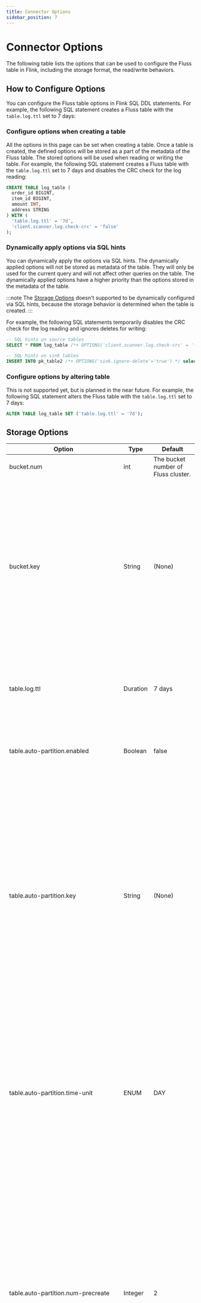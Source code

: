 ```yaml
---
title: Connector Options
sidebar_position: 7
---
```


# Connector Options

The following table lists the options that can be used to configure the Fluss table in Flink, including the storage format, the read/write behaviors.

## How to Configure Options

You can configure the Fluss table options in Flink SQL DDL statements. For example, the following SQL statement creates a Fluss table with the `table.log.ttl` set to 7 days:

### Configure options when creating a table

All the options in this page can be set when creating a table. Once a table is created, the defined options will be stored as a part of the metadata of the Fluss table. The stored options will be used when reading or writing the table.
For example, the following SQL statement creates a Fluss table with the `table.log.ttl` set to 7 days and disables the CRC check for the log reading:

```sql
CREATE TABLE log_table (
  order_id BIGINT,
  item_id BIGINT,
  amount INT,
  address STRING
) WITH (
  'table.log.ttl' = '7d',
  'client.scanner.log.check-crc' = 'false'
);
```


### Dynamically apply options via SQL hints

You can dynamically apply the options via SQL hints. The dynamically applied options will not be stored as metadata of the table.
They will only be used for the current query and will not affect other queries on the table. The dynamically applied options have a higher priority than the options stored in the metadata of the table.

:::note
The [Storage Options](#storage-options) doesn't supported to be dynamically configured via SQL hints, because the storage behavior is determined when the table is created.
:::

For example, the following SQL statements temporarily disables the CRC check for the log reading and ignores deletes for writing:

```sql
-- SQL hints on source tables
SELECT * FROM log_table /*+ OPTIONS('client.scanner.log.check-crc' = 'false') */;

-- SQL hints on sink tables
INSERT INTO pk_table2 /*+ OPTIONS('sink.ignore-delete'='true') */ select * from pk_table1;
```


### Configure options by altering table

This is not supported yet, but is planned in the near future.
For example, the following SQL statement alters the Fluss table with the `table.log.ttl` set to 7 days:

```sql
ALTER TABLE log_table SET ('table.log.ttl' = '7d');
```

## Storage Options

| Option                                  | Type     | Default                             | Description                                                                                                                                                                                                                                                                                                                                                                                                                                                                                                                                                                                                                                                                                                                                                                                                                                                                                                                            |
|-----------------------------------------|----------|-------------------------------------|----------------------------------------------------------------------------------------------------------------------------------------------------------------------------------------------------------------------------------------------------------------------------------------------------------------------------------------------------------------------------------------------------------------------------------------------------------------------------------------------------------------------------------------------------------------------------------------------------------------------------------------------------------------------------------------------------------------------------------------------------------------------------------------------------------------------------------------------------------------------------------------------------------------------------------------|
| bucket.num                              | int      | The bucket number of Fluss cluster. | The number of buckets of a Fluss table.                                                                                                                                                                                                                                                                                                                                                                                                                                                                                                                                                                                                                                                                                                                                                                                                                                                                                                |
| bucket.key                              | String   | (None)                              | Specific the distribution policy of the Fluss table. Data will be distributed to each bucket according to the hash value of bucket-key (It must be a subset of the primary keys excluding partition keys of the primary key table). If you specify multiple fields, delimiter is `,`. If the table has a primary key and a bucket key is not specified, the bucket key will be used as primary key(excluding the partition key). If the table has no primary key and the bucket key is not specified, the data will be distributed to each bucket randomly.                                                                                                                                                                                                                                                                                                                                                                            |
| table.log.ttl                           | Duration | 7 days                              | The time to live for log segments. The configuration controls the maximum time we will retain a log before we will delete old segments to free up space. If set to -1, the log will not be deleted.                                                                                                                                                                                                                                                                                                                                                                                                                                                                                                                                                                                                                                                                                                                                    |
| table.auto-partition.enabled            | Boolean  | false                               | Whether enable auto partition for the table. Disable by default. When auto partition is enabled, the partitions of the table will be created automatically.                                                                                                                                                                                                                                                                                                                                                                                                                                                                                                                                                                                                                                                                                                                                                                            |
| table.auto-partition.key                | String   | (None)                              | This configuration defines the time-based partition key to be used for auto-partitioning when a table is partitioned with multiple keys. Auto-partitioning utilizes a time-based partition key to handle partitions automatically, including creating new ones and removing outdated ones, by comparing the time value of the partition with the current system time. In the case of a table using multiple partition keys (such as a composite partitioning strategy), this feature determines which key should serve as the primary time dimension for making auto-partitioning decisions. And If the table has only one partition key, this config is not necessary. Otherwise, it must be specified.                                                                                                                                                                                                                               |
| table.auto-partition.time-unit          | ENUM     | DAY                                 | The time granularity for auto created partitions. The default value is `DAY`. Valid values are `HOUR`, `DAY`, `MONTH`, `QUARTER`, `YEAR`. If the value is `HOUR`, the partition format for auto created is yyyyMMddHH. If the value is `DAY`, the partition format for auto created is yyyyMMdd. If the value is `MONTH`, the partition format for auto created is yyyyMM. If the value is `QUARTER`, the partition format for auto created is yyyyQ. If the value is `YEAR`, the partition format for auto created is yyyy.                                                                                                                                                                                                                                                                                                                                                                                                           |
| table.auto-partition.num-precreate      | Integer  | 2                                   | The number of partitions to pre-create for auto created partitions in each check for auto partition. For example, if the current check time is 2024-11-11 and the value is configured as 3, then partitions 20241111, 20241112, 20241113 will be pre-created. If any one partition exists, it'll skip creating the partition. The default value is 2, which means 2 partitions will be pre-created. If the `table.auto-partition.time-unit` is `DAY`(default), one precreated partition is for today and another one is for tomorrow. For a partition table with multiple partition keys, pre-create is unsupported and will be set to 0 automatically when creating table if it is not explicitly specified.                                                                                                                                                                                                                          |
| table.auto-partition.num-retention      | Integer  | 7                                   | The number of history partitions to retain for auto created partitions in each check for auto partition. For example, if the current check time is 2024-11-11, time-unit is DAY, and the value is configured as 3, then the history partitions 20241108, 20241109, 20241110 will be retained. The partitions earlier than 20241108 will be deleted. The default value is 7, which means that 7 partitions will be retained.                                                                                                                                                                                                                                                                                                                                                                                                                                                                                                            |
| table.auto-partition.time-zone          | String   | the system time zone                | The time zone for auto partitions, which is by default the same as the system time zone.                                                                                                                                                                                                                                                                                                                                                                                                                                                                                                                                                                                                                                                                                                                                                                                                                                               |
| table.replication.factor                | Integer  | (None)                              | The replication factor for the log of the new table. When it's not set, Fluss will use the cluster's default replication factor configured by default.replication.factor. It should be a positive number and not larger than the number of tablet servers in the Fluss cluster. A value larger than the number of tablet servers in Fluss cluster will result in an error when the new table is created.                                                                                                                                                                                                                                                                                                                                                                                                                                                                                                                               |
| table.log.format                        | Enum     | ARROW                               | The format of the log records in log store. The default value is `ARROW`. The supported formats are `ARROW` and `INDEXED`.                                                                                                                                                                                                                                                                                                                                                                                                                                                                                                                                                                                                                                                                                                                                                                                                             |
| table.log.arrow.compression.type        | Enum     | ZSTD                                | The compression type of the log records if the log format is set to `ARROW`. The candidate compression type is `NONE`, `LZ4_FRAME`, `ZSTD`. The default value is `ZSTD`.                                                                                                                                                                                                                                                                                                                                                                                                                                                                                                                                                                                                                                                                                                                                                               |
| table.log.arrow.compression.zstd.level  | Integer  | 3                                   | The compression level of the log records if the log format is set to `ARROW` and the compression type is set to `ZSTD`. The valid range is 1 to 22. The default value is 3.                                                                                                                                                                                                                                                                                                                                                                                                                                                                                                                                                                                                                                                                                                                                                            |
| table.kv.format                         | Enum     | COMPACTED                           | The format of the kv records in kv store. The default value is `COMPACTED`. The supported formats are `COMPACTED` and `INDEXED`.                                                                                                                                                                                                                                                                                                                                                                                                                                                                                                                                                                                                                                                                                                                                                                                                       |
| table.log.tiered.local-segments         | Integer  | 2                                   | The number of log segments to retain in local for each table when log tiered storage is enabled. It must be greater that 0. The default is 2.                                                                                                                                                                                                                                                                                                                                                                                                                                                                                                                                                                                                                                                                                                                                                                                          |
| table.datalake.enabled                  | Boolean  | false                               | Whether enable lakehouse storage for the table. Disabled by default. When this option is set to ture and the datalake tiering service is up, the table will be tiered and compacted into datalake format stored on lakehouse storage.                                                                                                                                                                                                                                                                                                                                                                                                                                                                                                                                                                                                                                                                                                  |
| table.datalake.format                   | Enum     | (None)                              | The data lake format of the table specifies the tiered Lakehouse storage format. Currently, supported formats are `paimon`, `iceberg`, and `lance`. In the future, more kinds of data lake format will be supported, such as DeltaLake or Hudi. Once the `table.datalake.format` property is configured, Fluss adopts the key encoding and bucketing strategy used by the corresponding data lake format. This ensures consistency in key encoding and bucketing, enabling seamless **Union Read** functionality across Fluss and Lakehouse. The `table.datalake.format` can be pre-defined before enabling `table.datalake.enabled`. This allows the data lake feature to be dynamically enabled on the table without requiring table recreation. If `table.datalake.format` is not explicitly set during table creation, the table will default to the format specified by the `datalake.format` configuration in the Fluss cluster. |
| table.datalake.freshness                | Duration | 3min                                | It defines the maximum amount of time that the datalake table's content should lag behind updates to the Fluss table. Based on this target freshness, the Fluss service automatically moves data from the Fluss table and updates to the datalake table, so that the data in the datalake table is kept up to date within this target. If the data does not need to be as fresh, you can specify a longer target freshness time to reduce costs.                                                                                                                                                                                                                                                                                                                                                                                                                                                                                       |
| table.datalake.auto-compaction          | Boolean | false                                | If true, compaction will be triggered automatically when tiering service writes to the datalake. It is disabled by default.                                                                                                                                                                                                                                                                                                                                                                                                                                                                                                                                                                                                                                                                                                                                                                                                            |
| table.merge-engine                      | Enum     | (None)                              | Defines the merge engine for the primary key table. By default, primary key table uses the [default merge engine(last_row)](table-design/table-types/pk-table/merge-engines/default.md). It also supports two merge engines are `first_row` and `versioned`. The [first_row merge engine](table-design/table-types/pk-table/merge-engines/first-row.md) will keep the first row of the same primary key. The [versioned merge engine](table-design/table-types/pk-table/merge-engines/versioned.md) will keep the row with the largest version of the same primary key.                                                                                                                                                                                                                                                                                                                                                                |
| table.merge-engine.versioned.ver-column | String   | (None)                              | The column name of the version column for the `versioned` merge engine. If the merge engine is set to `versioned`, the version column must be set.                                                                                                                                                                                                                                                                                                                                                                                                                                                                                                                                                                                                                                                                                                                                                                                     |
| table.delete.behavior                    | Enum     | ALLOW                               | Controls the behavior of delete operations on primary key tables. Three modes are supported: `ALLOW` (default) - allows normal delete operations; `IGNORE` - silently ignores delete requests without errors; `DISABLE` - rejects delete requests and throws explicit errors. This configuration provides system-level guarantees for specific use cases like delta joins or log deduplication where deletions should never occur. For tables with `first_row` or `versioned` merge engines, this option is automatically set to `IGNORE` and cannot be overridden. Only applicable to primary key tables; log tables are not affected by this setting.                                                                                                                                                                                                                                                                          |

## Read Options

| Option                                              | Type       | Default                                         | Description                                                                                                                                                                                                                                                                                                                                                                                                                                                                                                                                        |
|-----------------------------------------------------|------------|-------------------------------------------------|----------------------------------------------------------------------------------------------------------------------------------------------------------------------------------------------------------------------------------------------------------------------------------------------------------------------------------------------------------------------------------------------------------------------------------------------------------------------------------------------------------------------------------------------------|
| scan.startup.mode                                   | Enum       | full                                            | The scan startup mode enables you to specify the starting point for data consumption. Fluss currently supports the following `scan.startup.mode` options: `full` (default), earliest, latest, timestamp. See the [Start Reading Position](engine-flink/reads.md#start-reading-position) for more details.                                                                                                                                                                                                                                          |
| scan.startup.timestamp                              | Long       | (None)                                          | The timestamp to start reading the data from. This option is only valid when `scan.startup.mode` is set to `timestamp`. The format is 'milli-second-since-epoch' or `yyyy-MM-dd HH:mm:ss`, like `1678883047356` or `2023-12-09 23:09:12`.                                                                                                                                                                                                                                                                                                          |
| scan.partition.discovery.interval                   | Duration   | 1min                                            | The time interval for the Fluss source to discover the new partitions for partitioned table while scanning. A non-positive value disables the partition discovery. The default value is 1 minute. Currently, since Fluss Admin#listPartitions(TablePath tablePath) requires a large number of requests to ZooKeeper in server, this option cannot be set too small, as a small value would cause frequent requests and increase server load. In the future, once list partitions is optimized, the default value of this parameter can be reduced. |
| client.scanner.log.check-crc                        | Boolean    | true                                            | Automatically check the CRC3 of the read records for LogScanner. This ensures no on-the-wire or on-disk corruption to the messages occurred. This check adds some overhead, so it may be disabled in cases seeking extreme performance.                                                                                                                                                                                                                                                                                                            |
| client.scanner.log.max-poll-records                 | Integer    | 500                                             | The maximum number of records returned in a single call to poll() for LogScanner. Note that this config doesn't impact the underlying fetching behavior. The Scanner will cache the records from each fetch request and returns them incrementally from each poll.                                                                                                                                                                                                                                                                                 |
| client.scanner.log.fetch.max-bytes                  | MemorySize | 16mb                                            | The maximum amount of data the server should return for a fetch request from client. Records are fetched in batches, and if the first record batch in the first non-empty bucket of the fetch is larger than this value, the record batch will still be returned to ensure that the fetch can make progress. As such, this is not a absolute maximum.                                                                                                                                                                                              |
| client.scanner.log.fetch.max-bytes-for-bucket       | MemorySize | 1mb                                             | The maximum amount of data the server should return for a table bucket in fetch request fom client. Records are fetched in batches, and the max bytes size is config by this option.                                                                                                                                                                                                                                                                                                                                                               |
| client.scanner.log.fetch.min-bytes                  | MemorySize | 1b                                              | The minimum bytes expected for each fetch log request from client to response. If not enough bytes, wait up to client.scanner.log.fetch-wait-max-time time to return.                                                                                                                                                                                                                                                                                                                                                                              |
| client.scanner.log.fetch.wait-max-time              | Duration   | 500ms                                           | The maximum time to wait for enough bytes to be available for a fetch log request from client to response.                                                                                                                                                                                                                                                                                                                                                                                                                                         |
| client.scanner.io.tmpdir                            | String     | System.getProperty("java.io.tmpdir") + "/fluss" | Local directory that is used by client for storing the data files (like kv snapshot, log segment files) to read temporarily                                                                                                                                                                                                                                                                                                                                                                                                                        |
| client.scanner.remote-log.prefetch-num              | Integer    | 4                                               | The number of remote log segments to keep in local temp file for LogScanner, which download from remote storage. The default setting is 4.                                                                                                                                                                                                                                                                                                                                                                                                         |
| client.remote-file.download-thread-num              | Integer    | 3                                               | The number of threads the client uses to download remote files.                                                                                                                                                                                                                                                                                                                                                                                                                                                                                    |

## Lookup Options

| Option                                   | Type       | Default | Description                                                                                                                 |
|------------------------------------------|------------|---------|-----------------------------------------------------------------------------------------------------------------------------|
| lookup.async                             | Boolean    | true    | Whether to use asynchronous lookup. Asynchronous lookup has better throughput performance than synchronous lookup.          |
| lookup.cache                             | Enum       | NONE    | The caching strategy for this lookup table, including NONE, PARTIAL.                                                        |                                                                                                                                                                                                                                                                                    |
| lookup.max-retries                       | Integer    | 3       | The maximum allowed retries if a lookup operation fails.                                                                    |                                                                                                                                                                                                                                                                                                 |
| lookup.partial-cache.expire-after-access | Duration   | (None)  | Duration to expire an entry in the cache after accessing.                                                                   |                                                                                                                                                                                                                                                                                               |
| lookup.partial-cache.expire-after-write  | Duration   | (None)  | Duration to expire an entry in the cache after writing.                                                                     |                                                                                                                                                                                                                                                                                              |
| lookup.partial-cache.cache-missing-key   | Boolean    | true    | Whether to store an empty value into the cache if the lookup key doesn't match any rows in the table.                       |                                                                                                                                                                                                                                                   |
| lookup.partial-cache.max-rows            | Long       | (None)  | The maximum number of rows to store in the cache.                                                                           |                                                                                                                                                                                                                                                                                                    |
| client.lookup.queue-size                 | Integer    | 25600   | The maximum number of pending lookup operations.                                                                            |
| client.lookup.max-batch-size             | Integer    | 128     | The maximum batch size of merging lookup operations to one lookup request.                                                  |
| client.lookup.max-inflight-requests      | Integer    | 128     | The maximum number of unacknowledged lookup requests for lookup operations.                                                 |
| client.lookup.batch-timeout              | Duration   | 100ms   | The maximum time to wait for the lookup batch to full, if this timeout is reached, the lookup batch will be closed to send. |


## Write Options

| Option                                              | Type       | Default           | Description                                                                                                                                                                                                                                                                                                                                                                                                                                                                                                                                                                                                                                                                                                                                                                                                                                                                                                                                                                |
|-----------------------------------------------------|------------|-------------------|----------------------------------------------------------------------------------------------------------------------------------------------------------------------------------------------------------------------------------------------------------------------------------------------------------------------------------------------------------------------------------------------------------------------------------------------------------------------------------------------------------------------------------------------------------------------------------------------------------------------------------------------------------------------------------------------------------------------------------------------------------------------------------------------------------------------------------------------------------------------------------------------------------------------------------------------------------------------------|
| sink.ignore-delete                                  | Boolean    | false             | If set to true, the sink will ignore DELETE and UPDATE_BEFORE changelog events.                                                                                                                                                                                                                                                                                                                                                                                                                                                                                                                                                                                                                                                                                                                                                                                                                                                                                            |
| sink.bucket-shuffle                                 | Boolean    | true              | Whether to shuffle by bucket id before write to sink. Shuffling the data with the same bucket id to be processed by the same task can improve the efficiency of client processing and reduce resource consumption. For Log Table, bucket shuffle will only take effect when the `bucket.key` is defined. For Primary Key table, it is enabled by default.                                                                                                                                                                                                                                                                                                                                                                                                                                                                                                                                                                                                                  |
| client.writer.buffer.memory-size                    | MemorySize | 64mb              | The total bytes of memory the writer can use to buffer internal rows.                                                                                                                                                                                                                                                                                                                                                                                                                                                                                                                                                                                                                                                                                                                                                                                                                                                                                                      |
| client.writer.buffer.page-size                      | MemorySize | 128kb             | Size of every page in memory buffers (`client.writer.buffer.memory-size`).                                                                                                                                                                                                                                                                                                                                                                                                                                                                                                                                                                                                                                                                                                                                                                                                                                                                                                 |
| client.writer.buffer.per-request-memory-size        | MemorySize | 16mb              | The minimum number of bytes that will be allocated by the writer rounded down to the closest multiple of client.writer.buffer.page-size. It must be greater than or equal to client.writer.buffer.page-size. This option allows to allocate memory in batches to have better CPU-cached friendliness due to contiguous segments.                                                                                                                                                                                                                                                                                                                                                                                                                                                                                                                                                                                                                                           |
| client.writer.batch-size                            | MemorySize | 2mb               | The writer or walBuilder will attempt to batch records together into one batch for the same bucket. This helps performance on both the client and the server.                                                                                                                                                                                                                                                                                                                                                                                                                                                                                                                                                                                                                                                                                                                                                                                                              |
| client.writer.dynamic-batch-size.enabled            | Boolean    | true              | Controls whether the client writer dynamically adjusts the batch size based on actual write throughput. Enabled by default. With dynamic batch sizing enabled, the writer adapts memory allocation per batch according to historical write sizes for the target table or partition. This ensures better memory utilization and performance under varying throughput conditions. The dynamic batch size is bounded: it will not exceed `client.writer.batch-size`, nor fall below `client.writer.buffer.page-size`. When disabled, the writer uses a fixed batch size (`client.writer.batch-size`) for all batches, this may lead to frequent memory waits and suboptimal write performance if the incoming data rate is inconsistent across partitions.                                                                                                                                                                                                                    |
| client.writer.buffer.wait-timeout                   | Duration   | 2^(63)-1ns        | Defines how long the writer will block when waiting for segments to become available.                                                                                                                                                                                                                                                                                                                                                                                                                                                                                                                                                                                                                                                                                                                                                                                                                                                                                      |
| client.writer.batch-timeout                         | Duration   | 100ms             | The writer groups ay rows that arrive in between request sends into a single batched request. Normally this occurs only under load when rows arrive faster than they can be sent out. However in some circumstances the writer may want to reduce the number of requests even under moderate load. This setting accomplishes this by adding a small amount of artificial delay, that is, rather than immediately sending out a row, the writer will wait for up to the given delay to allow other records to be sent so that the sends can be batched together. This can be thought of as analogous to Nagle's algorithm in TCP. This setting gives the upper bound on the delay for batching: once we get client.writer.batch-size worth of rows for a bucket it will be sent immediately regardless of this setting, however if we have fewer than this many bytes accumulated for this bucket we will delay for the specified time waiting for more records to show up. |
| client.writer.bucket.no-key-assigner                | Enum       | STICKY            | The bucket assigner for no key table. For table with bucket key or primary key, we choose a bucket based on a hash of the key. For these table without bucket key and primary key, we can use this option to specify bucket assigner, the candidate assigner is ROUND_ROBIN, STICKY, the default assigner is STICKY.<br/>ROUND_ROBIN: this strategy will assign the bucket id for the input row by round robin.<br/>STICKY: this strategy will assign new bucket id only if the batch changed in record accumulator, otherwise the bucket id will be the same as the front record.                                                                                                                                                                                                                                                                                                                                                                                         |
| client.writer.acks                                  | String     | all               | The number of acknowledgments the writer requires the leader to have received before considering a request complete. This controls the durability of records that are sent. The following settings are allowed:<br/>acks=0: If set to 0, then the writer will not wait for any acknowledgment from the server at all. No guarantee can be mode that the server has received the record in this case.<br/>acks=1: This will mean the leader will write the record to its local log but will respond without awaiting full acknowledge the record but before the followers have replicated it then the record will be lost.<br/>acks=-1 (all): This will mean the leader will wait for the full ser of in-sync replicas to acknowledge the record. This guarantees that the record will not be lost as long as at least one in-sync replica remains alive, This is the strongest available guarantee.                                                                        |
| client.writer.request-max-size                      | MemorySize | 10mb              | The maximum size of a request in bytes. This setting will limit the number of record batches the writer will send in a single request to avoid sending huge requests. Note that this retry is no different than if the writer resent the row upon receiving the error.                                                                                                                                                                                                                                                                                                                                                                                                                                                                                                                                                                                                                                                                                                     |
| client.writer.retries                               | Integer    | Integer.MAX_VALUE | Setting a value greater than zero will cause the client to resend any record whose send fails with a potentially transient error.                                                                                                                                                                                                                                                                                                                                                                                                                                                                                                                                                                                                                                                                                                                                                                                                                                          |
| client.writer.enable-idempotence                    | Boolean    | true              | Writer idempotence is enabled by default if no conflicting config are set. If conflicting config are set and writer idempotence is not explicitly enabled, idempotence is disabled. If idempotence is explicitly enabled and conflicting config are set, a ConfigException is thrown                                                                                                                                                                                                                                                                                                                                                                                                                                                                                                                                                                                                                                                                                       |
| client.writer.max-inflight-requests-per-bucket      | Integer    | 5                 | The maximum number of unacknowledged requests per bucket for writer. This configuration can work only if `client.writer.enable-idempotence` is set to true. When the number of inflight requests per bucket exceeds this setting, the writer will wait for the inflight requests to complete before sending out new requests.                                                                                                                                                                                                                                                                                                                                                                                                                                                                                                                                                                                                                                              |
| client.writer.dynamic-create-partition.enabled      | Boolean    | true              | Whether to enable dynamic partition creation for the client writer. When enabled, new partitions are automatically created if they don't already exist during data writes.                                                                                                                                                                                                                                                                                                                                                                                                                                                                                                                                                                                                                                                                                                                                                                                                 |

## Other Options

| Option                                            | Type     | Default   | Description                                                                                                                                                                                                                                                                                                                                                                                                       |
|---------------------------------------------------|----------|-----------|-------------------------------------------------------------------------------------------------------------------------------------------------------------------------------------------------------------------------------------------------------------------------------------------------------------------------------------------------------------------------------------------------------------------|
| bootstrap.servers                                 | List     | (None)    | A list of host/port pairs to use for establishing the initial connection to the Fluss cluster. The list should be in the form host1:port1,host2:port2,.... Since these servers are just used for the initial connection to discover the full cluster membership (which may change dynamically), this list need not contain the full set of servers (you may want more than one, though, in case a server is down) |
| client.id                                         | String   | ""        | An id string to pass to the server when making requests. The purpose of this is to be able to track the source of requests beyond just ip/port by allowing a logical application name to be included in server-side request logging.                                                                                                                                                                              |
| client.connect-timeout                            | Duration | 120s      | The Netty client connect timeout.                                                                                                                                                                                                                                                                                                                                                                                 |
| client.request-timeout                            | Duration | 30s       | The timeout for a request to complete. If user set the write ack to -1, this timeout is the max time that delayed write try to complete. The default setting is 30 seconds.                                                                                                                                                                                                                                       |
| client.filesystem.security.token.renewal.backoff  | Duration | 1h        | The time period how long to wait before retrying to obtain new security tokens for filesystem after a failure.                                                                                                                                                                                                                                                                                                    |
| client.filesystem.security.token.renewal.time-ratio | Double   | 0.75      | Ratio of the token's expiration time when new credentials for access filesystem should be re-obtained.                                                                                                                                                                                                                                                                                                            |
| client.metrics.enabled                            | Boolean  | false     | Enable metrics for client. When metrics is enabled, the client will collect metrics and report by the JMX metrics reporter.                                                                                                                                                                                                                                                                                       |
| client.security.protocol                          | String   | PLAINTEXT | The security protocol used to communicate with brokers. Currently, only `PLAINTEXT` and `SASL` are supported, the configuration value is case insensitive.                                                                                                                                                                                                                                                        |
| client.security.\{protocol\}.*                      | optional | (none)    | Client-side configuration properties for a specific authentication protocol. E.g., client.security.sasl.jaas.config. More Details in [authentication](../security/authentication.md)                                                                                                                                                                                                                              |                                                                                                                                                                                 
